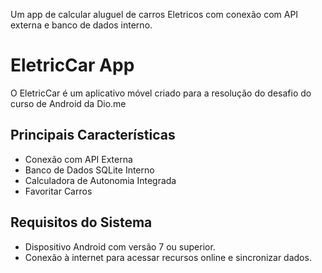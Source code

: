 Um app de calcular aluguel de carros Eletricos com conexão com API externa e banco de dados interno. 
# EletricCar App

O EletricCar é um aplicativo móvel criado para a resolução do desafio do curso de Android da Dio.me 

## Principais Características
* Conexão com API Externa
* Banco de Dados SQLite Interno
* Calculadora de Autonomia Integrada
* Favoritar Carros
  
## Requisitos do Sistema
* Dispositivo Android com versão 7 ou superior.
* Conexão à internet para acessar recursos online e sincronizar dados.
